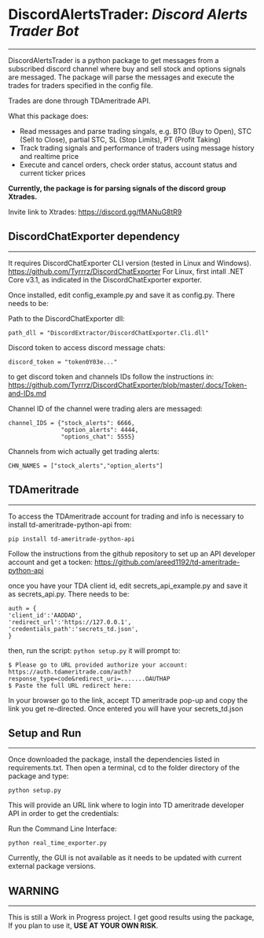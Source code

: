 # DiscordAlertsTrader: *Discord Alerts Trader Bot*
________________________

DiscordAlertsTrader is a python package to get messages from a subscribed discord channel where buy
 and sell stock and options signals are messaged. The package will parse the messages and execute
 the trades for traders specified in the config file. 

Trades are done through TDAmeritrade API.  

What this package does:

- Read messages and parse trading singals, e.g. BTO (Buy to Open), STC (Sell to Close), partial STC, SL (Stop Limits), PT (Profit Taking)
- Track trading signals and performance of traders using message history and realtime price
- Execute and cancel orders, check order status, account status and current ticker prices

**Currently, the package is for parsing signals of the discord group Xtrades.** 

Invite link to Xtrades: https://discord.gg/fMANuG8tR9


 ## DiscordChatExporter dependency
 ______________________________

 It requires DiscordChatExporter CLI version (tested in Linux and Windows). 
 https://github.com/Tyrrrz/DiscordChatExporter
 For Linux, first intall .NET Core v3.1, as indicated in the DiscordChatExporter exporter.

Once installed, edit config_example.py and save it as config.py. There needs to be:

Path to the  DiscordChatExporter dll:
```
path_dll = "DiscordExtractor/DiscordChatExporter.Cli.dll"
```

Discord token to access discord message chats:
```
discord_token = "token0Y03e..."
```
to get discord token and channels IDs follow the instructions in: https://github.com/Tyrrrz/DiscordChatExporter/blob/master/.docs/Token-and-IDs.md

Channel ID of the channel were trading alers are messaged:
```
channel_IDS = {"stock_alerts": 6666,
               "option_alerts": 4444,
               "options_chat": 5555}

```

Channels from wich actually get trading alerts:
```
CHN_NAMES = ["stock_alerts","option_alerts"] 
```

## TDAmeritrade
_______________

To access the TDAmeritrade account for trading and info is necessary to install 
td-ameritrade-python-api from:

```pip install td-ameritrade-python-api```

Follow the instructions from the github repository to set up an API developer account and get a 
tocken:
https://github.com/areed1192/td-ameritrade-python-api

once you have your TDA client id, edit secrets_api_example.py and save it as secrets_api.py. There needs to be:

```
auth = {
'client_id':'AADDAD',
'redirect_url':'https://127.0.0.1',
'credentials_path':'secrets_td.json',
}
```

then, run the script:
```python setup.py```
it will prompt to:

```
$ Please go to URL provided authorize your account: https://auth.tdameritrade.com/auth?response_type=code&redirect_uri=.......OAUTHAP
$ Paste the full URL redirect here:
```

In your browser go to the link, accept TD ameritrade pop-up and copy the link you get re-directed. Once entered you will have your secrets_td.json


## Setup and Run
______


Once downloaded the package, install the dependencies listed in requirements.txt. Then open a terminal, cd to the folder directory of the package and type:

```python setup.py```

This will provide an URL link where to login into TD ameritrade developer API in order to get the credentials:

Run the Command Line Interface:

```python real_time_exporter.py```

Currently, the GUI is not available as it needs to be updated with current external package versions.


## WARNING
_________

This is still a Work in Progress project. I get good results using the package, If you plan to use it, **USE AT YOUR OWN RISK**.

